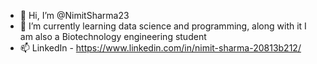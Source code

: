 - 👋 Hi, I’m @NimitSharma23
- 🌱 I’m currently learning data science and programming, along with it I am also a Biotechnology engineering student
- 📫 LinkedIn - https://www.linkedin.com/in/nimit-sharma-20813b212/

<!---
NimitSharma23/NimitSharma23 is a ✨ special ✨ repository because its `README.md` (this file) appears on your GitHub profile.
You can click the Preview link to take a look at your changes.
--->

